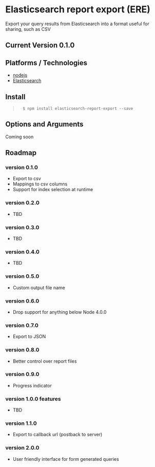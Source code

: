 # Elasticsearch report export (ERE)
Export your query results from Elasticsearch into a format useful for sharing, such as CSV

## Current Version 0.1.0

## Platforms / Technologies
* [nodejs](http://nodejs.org/)
* [Elasticsearch](https://www.elastic.co/products/elasticsearch)

## Install
>       $ npm install elasticsearch-report-export --save

## Options and Arguments
Coming soon

## Roadmap

### version 0.1.0
* Export to csv
* Mappings to csv columns
* Support for index selection at runtime

### version 0.2.0
* TBD
### version 0.3.0
* TBD
### version 0.4.0
* TBD

### version 0.5.0
* Custom output file name

### version 0.6.0
* Drop support for anything below Node 4.0.0

### version 0.7.0
* Export to JSON

### version 0.8.0
* Better control over report files

### version 0.9.0
* Progress indicator

### version 1.0.0 features
* TBD

### version 1.1.0
* Export to callback url (postback to server)
    
### version 2.0.0
* User friendly interface for form generated queries